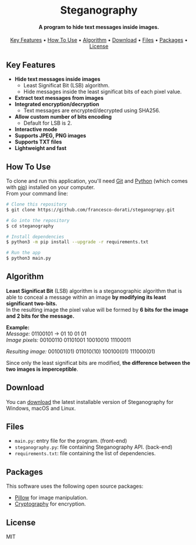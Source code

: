 
<h1 align="center">
  Steganography
  <br>
</h1>

<h4 align="center">A program to hide text messages inside images.</h4>


<p align="center">
  <a href="#key-features">Key Features</a> •
  <a href="#how-to-use">How To Use</a> •
  <a href="#algorithm">Algorithm</a> •
  <a href="#download">Download</a> •
  <a href="#files">Files</a> •
  <a href="#packages">Packages</a> •
  <a href="#license">License</a>
</p>

## Key Features

* **Hide text messages inside images**
  - Least Significat Bit (LSB) algorithm.
  - Hide messages inside the least significat bits of each pixel value.
* **Extract text messages from images**
* **Integrated encryption/decryption**
  - Text messages are encrypted/decrypted using SHA256.
* **Allow custom number of bits encoding**  
  - Default for LSB is 2.
* **Interactive mode**
* **Supports JPEG, PNG images**
* **Supports TXT files**
* **Lightweight and fast**


## How To Use

To clone and run this application, you'll need [Git](https://git-scm.com) and [Python](https://www.python.org/downloads/) (which comes with [pip](https://pypi.org/project/pip/)) installed on your computer.  
From your command line:

```bash
# Clone this repository
$ git clone https://github.com/francesco-dorati/steganograpy.git

# Go into the repository
$ cd steganography

# Install dependencies
$ python3 -m pip install --upgrade -r requirements.txt

# Run the app
$ python3 main.py
```

## Algorithm
**Least Significat Bit** (LSB) algorithm is a steganographic algorithm that is able to conceal a message within an image **by modifying its least significant two-bits.**  
In the resulting image the pixel value will be formed by **6 bits for the image and 2 bits for the message.**

**Example:**  
*Message:* 01100101 -> 01 10 01 01  
*Image pixels:* 00100110 01101001 10010010 11100011

*Resulting image:* 001001(01) 011010(10) 100100(01) 111000(01)

Since only the least significat bits are modified, **the difference between the two images is imperceptible**.

## Download

You can [download](https://github.com/francesco-dorati/steganograpy/releases/tag/v2.0) the latest installable version of Steganography for Windows, macOS and Linux.

## Files
* `main.py`: entry file for the program. (front-end)
* `steganography.py`: file containing Steganography API. (back-end)
* `requirements.txt`: file containing the list of dependencies.

## Packages
This software uses the following open source packages:
* [Pillow](https://python-pillow.org/) for image manipulation.
* [Cryptography](https://pypi.org/project/cryptography/) for encryption.

## License

MIT
